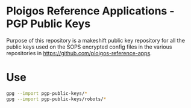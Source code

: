 # Ploigos Reference Applications - PGP Public Keys

Purpose of this repository is a makeshift public key repository for all the public keys
used on the SOPS encrypted config files in the various repositories in https://github.com/ploigos-reference-apps.

# Use

```bash
gpg --import pgp-public-keys/*
gpg --import pgp-public-keys/robots/*
```
